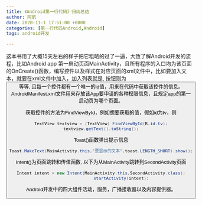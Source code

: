 ```yaml
---
title: 《Android第一行代码》归纳总结
author: 阿航
date: 2020-11-1 17:51:00 +0800
categories: [第一行代码Android,Android]
tags: android开发

---
```


​	这本书用了大概15天左右的样子把它粗略的过了一遍，大致了解Android开发的流程，比如Android app 第一启动页面MainActivity，且所有程序的入口均为该页面的OnCreate()函数，编写控件以及样式在对应页面的xml文件中，比如要加入文本，就要在xml文件中加入<TextView>，加入列表就是<ListView>, 按钮则为<Button>等等, 且每一个控件都有一个唯一的id值，用来在代码中获取该控件的信息。AndroidManifest.xml文件用来存放该App要申请的各种权限信息，且规定app的第一启动页为哪个页面。

​	获取控件的方法为FindViewById，例如想要获取<TextView>的值，假如id为tv，则

```java
TextView textview = (TextView) FindViewById(R.id.tv);
textview.getText().toString();
```

Toast()函数弹出提示信息

```java
Toast.MakeText(MainActivity.this,"要显示的文本",toast.LENGTH_SHORT).show();
```

Intent()为页面跳转和传值函数, 以下为从MainActivity跳转到SecondActivity页面

```java
Intent intent = new Intent(MainActivity.this,SecondActivity.class);
                startActivity(intent);
```

Android开发中的四大组件活动，服务，广播接收器以及内容提供器。